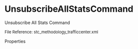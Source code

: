 # UnsubscribeAllStatsCommand

Unsubscribe All Stats Command

<font size="2">File Reference: stc_methodology_trafficcenter.xml</font>

<text>Properties</text>

